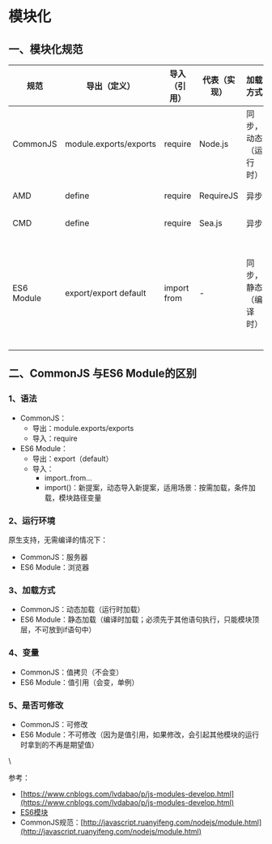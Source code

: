 # 模块化

## 一、模块化规范

| 规范         | 导出（定义）                 | 导入（引用）      | 代表（实现）    | 加载方式       | 使用环境             |
| ---------- | ---------------------- | ----------- | --------- | ---------- | ---------------- |
| CommonJS   | module.exports/exports | require     | Node.js   | 同步，动态（运行时） | 服务器、桌面           |
| AMD        | define                 | require     | RequireJS | 异步         | 浏览器              |
| CMD        | define                 | require     | Sea.js    | 异步         | 浏览器              |
| ES6 Module | export/export default  | import from | -         | 同步，静态（编译时） | 服务器、浏览器（需要转译才支持） |



## 二、CommonJS 与ES6 Module的区别

### 1、语法

* CommonJS：
  * 导出：module.exports/exports
  * 导入：require
* ES6 Module：
  * 导出：export（default）
  * 导入：
    * import..from…
    * import()：新提案，动态导入新提案，适用场景：按需加载，条件加载，模块路径变量

### 2、运行环境

原生支持，无需编译的情况下：

* CommonJS：服务器
* ES6 Module：浏览器

### 3、加载方式

* CommonJS：动态加载（运行时加载）
* ES6 Module：静态加载（编译时加载；必须先于其他语句执行，只能模块顶层，不可放到if语句中）

### 4、变量

* CommonJS：值拷贝（不会变）
* ES6 Module：值引用（会变，单例）

### 5、是否可修改

* CommonJS：可修改
* ES6 Module：不可修改（因为是值引用，如果修改，会引起其他模块的运行时拿到的不再是期望值）

\


参考：

* [https://www.cnblogs.com/lvdabao/p/js-modules-develop.html](https://www.cnblogs.com/lvdabao/p/js-modules-develop.html)
* [ES6模块](https://es6.ruanyifeng.com/#docs/module-loader)
* CommonJS规范：[http://javascript.ruanyifeng.com/nodejs/module.html](http://javascript.ruanyifeng.com/nodejs/module.html)

